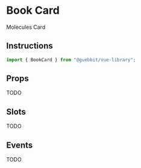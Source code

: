 # Book Card
<Badge type="tip">Molecules</Badge> <Badge type="info">Card</Badge>

## Instructions

```ts
import { BookCard } from "@guebbit/vue-library";
```

<div class="dev-section">
    <BookCard 
        title="Lorem Ipsum Sit Dolor"
        author="Lorem Ipsum Author"
    >
        <template #cover>
            <img class="card-media" alt="" src="https://placedog.net/400/600" />
        </template>
        <template #spine>
            <img class="card-media" alt="" src="https://placedog.net/100/600" />
        </template>
        <template #spineFooter>
            <svg class="card-icon" viewBox="0 0 24 24">
                <circle cx="12" cy="12" r="10" />
            </svg>
        </template>
    </BookCard>
    <BookCard 
        title="Lorem Ipsum Sit Dolor VIDEO"
        author="Lorem Ipsum Author VIDEO"
        cover="http://assets.guebbit.com/guebbit/video/normal.mp4"
        spine="https://placedog.net/100/600"
        video
        type="video/mp4"
    />
</div>


## Props
TODO

## Slots
TODO

## Events
TODO

<style lang="scss">
@use "../../theme.scss";
</style>

<script setup>
import { BookCard } from '../../../src/';
</script>
